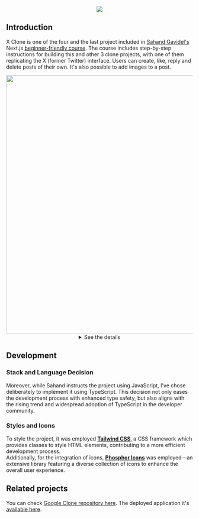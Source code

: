 <div align="center">
  <img src="https://github.com/JOAO-LEE/x_clone/assets/100000031/175f221e-6b9f-4e3b-95a9-bbedacefc39a"> 
</div>

## Introduction
X Clone is one of the four and the last project included in [Sahand Gavidel's](https://www.sahandghavidel.com/) Next.js [beginner-friendly course](https://www.udemy.com/course/react-js-tutorial/). The course includes step-by-step instructions for building this and other 3 clone projects, with one of them replicating the X (former Twitter) interface. Users can create, like, reply and delete posts of their own. It's also possible to add images to a post.

<div align="center">
  <img src="https://github.com/JOAO-LEE/x_clone/assets/100000031/5f93bc36-d311-4352-a042-ed549ac31f53" width="700px"> 
</div>
<div align="center">
  <details>
    <summary>See the details</summary>
      <div>
        <img src="https://github.com/JOAO-LEE/x_clone/assets/100000031/cf2da387-740e-42d5-a2ba-c85b80237697">
        <img src="https://github.com/JOAO-LEE/x_clone/assets/100000031/fb6d5e3b-0fa9-4500-b3b9-003fa17bbf0c">
      </div>
    <p align="start">⚠ It's important to state that some features such as <em>"Repost"</em> and <em>"Profile page"</em> were not implemented for now. <br> However, I intend to implement these and other functionalities later.</p>
  </details>
</div>


## Development
### Stack and Language Decision
Moreover, while Sahand instructs the project using JavaScript, I've chose deliberately to implement it using TypeScript. This decision not only eases the development process with enhanced type safety, but also aligns with the rising trend and widespread adoption of TypeScript in the developer community.
### Styles and Icons
To style the project, it was employed [**Tailwind CSS**](https://tailwindcss.com/), a CSS framework which provides classes to style HTML elements, contributing to a more efficient development process. \
Additionally, for the integration of icons, [**Phosphor Icons**](https://react-icons.github.io/react-icons/) was employed—an extensive library featuring a diverse collection of icons to enhance the overall user experience.

## Related projects 
You can check [Google Clone repository here](https://github.com/JOAO-LEE/google_clone). The deployed application it's [available here](https://google-clone-eta-henna.vercel.app/).
